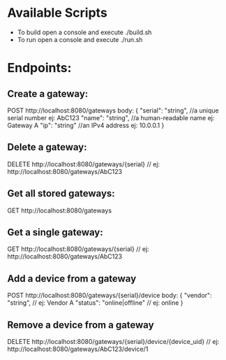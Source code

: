 # Available Scripts

- To build open a console and execute ./build.sh
- To run open a console and execute ./run.sh

# Endpoints:

## Create a gateway:
POST http://localhost:8080/gateways
body: {
"serial": "string", //a unique serial number ej: AbC123
"name": "string", //a human-readable name ej: Gateway A
"ip": "string" //an IPv4 address ej: 10.0.0.1
}

## Delete a gateway:
DELETE http://localhost:8080/gateways/{serial} // ej: http://localhost:8080/gateways/AbC123

## Get all stored gateways:
GET http://localhost:8080/gateways

## Get a single gateway:
GET http://localhost:8080/gateways/{serial} // ej: http://localhost:8080/gateways/AbC123

## Add a device from a gateway
POST http://localhost:8080/gateways/{serial}/device
body: {
"vendor": "string", // ej: Vendor A
"status": "online|offline" // ej: online
}

## Remove a device from a gateway
DELETE http://localhost:8080/gateways/{serial}/device/{device_uid} // ej: http://localhost:8080/gateways/AbC123/device/1
